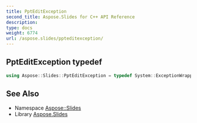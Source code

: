 ```yaml
---
title: PptEditException
second_title: Aspose.Slides for C++ API Reference
description: 
type: docs
weight: 6774
url: /aspose.slides/ppteditexception/
---
```

## PptEditException typedef




```cpp
using Aspose::Slides::PptEditException = typedef System::ExceptionWrapper<Details_PptEditException>
```

## See Also

* Namespace [Aspose::Slides](../)
* Library [Aspose.Slides](../../)